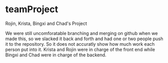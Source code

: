 # teamProject
Rojin, Krista, Bingxi and Chad's Project


We were still uncomforatable branching and merging on github when we made this, so we slacked it back and forth and had one or two people push it to the repository. So it does not accuratly show how much work each person put into it. Krista and Rojin were in charge of the front end while Bingxi and Chad were in charge of the backend.
